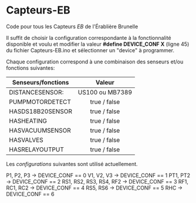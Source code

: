 # Capteurs-EB

Code pour tous les Capteurs _EB_ de l'Érablière Brunelle

Il suffit de choisir la configuration correspondante à la fonctionnalité disponible et voulu
et modifier la valeur __#define DEVICE_CONF X__ (ligne 45) du fichier Capteurs-EB.ino
et sélectionner un "device" à programmer.

Chaque configuration correspond à une combinaison des senseurs et/ou fonctions suivantes:

| Senseurs/fonctions | Valeur          |
| ------------------ |:---------------:|
| DISTANCESENSOR:    | US100 ou MB7389 |
| PUMPMOTORDETECT    | true / false    |
| HASDS18B20SENSOR   | true / false    |
| HASHEATING         | true / false    |
| HASVACUUMSENSOR    | true / false    |
| HASVALVES          | true / false    |
| HASRELAYOUTPUT     | true / false    |


Les _configurations_ suivantes sont utilisé actuellement.

P1, P2, P3 -> DEVICE_CONF == 0
V1, V2, V3 -> DEVICE_CONF == 1
PT1, PT2 -> DEVICE_CONF == 2
RS1, RS2, RS3, RS4, RF2 -> DEVICE_CONF == 3
RF1, RC1, RC2 -> DEVICE_CONF == 4
RS5, RS6 -> DEVICE_CONF == 5
RHC -> DEVICE_CONF == 6
